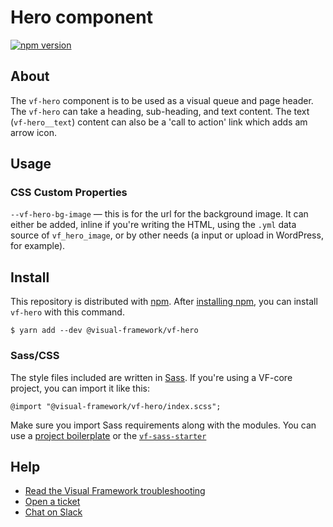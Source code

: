 # Hero component

[![npm version](https://badge.fury.io/js/%40visual-framework%2Fvf-hero.svg)](https://badge.fury.io/js/%40visual-framework%2Fvf-hero)

## About

The `vf-hero` component is to be used as a visual queue and page header. The `vf-hero` can take a heading, sub-heading, and text content. The text (`vf-hero__text`) content can also be a 'call to action' link which adds am arrow icon.

## Usage

### CSS Custom Properties

`--vf-hero-bg-image` — this is for the url for the background image. It can either be added, inline if you're writing the HTML, using the `.yml` data source of `vf_hero_image`, or by other needs (a input or upload in WordPress, for example).

## Install

This repository is distributed with [npm](https://www.npmjs.com/). After [installing npm](https://nodejs.org/), you can install `vf-hero` with this command.

```
$ yarn add --dev @visual-framework/vf-hero
```

### Sass/CSS

The style files included are written in [Sass](https://sass-lang.com/). If you're using a VF-core project, you can import it like this:

```
@import "@visual-framework/vf-hero/index.scss";
```

Make sure you import Sass requirements along with the modules. You can use a [project boilerplate](https://visual-framework.github.io/vf-core/building/) or the [`vf-sass-starter`](https://visual-framework.github.io/vf-core/components/vf-sass-starter/)

## Help

- [Read the Visual Framework troubleshooting](https://visual-framework.github.io/vf-welcome/troubleshooting/)
- [Open a ticket](https://github.com/visual-framework/vf-core/issues)
- [Chat on Slack](https://join.slack.com/t/visual-framework/shared_invite/enQtNDAxNzY0NDg4NTY0LWFhMjEwNGY3ZTk3NWYxNWVjOWQ1ZWE4YjViZmY1YjBkMDQxMTNlNjQ0N2ZiMTQ1ZTZiMGM4NjU5Y2E0MjM3ZGQ)
